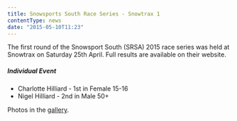 ```yaml
---
title: Snowsports South Race Series - Snowtrax 1
contentType: news
date: "2015-05-10T11:23"
---
```


The first round of the Snowsport South (SRSA) 2015 race series was held at Snowtrax on Saturday
25th April. Full results are available on their website.

##### Individual Event
* Charlotte Hilliard - 1st in Female 15-16
* Nigel Hilliard - 2nd in Male 50+

Photos in the [gallery](/gallery/2015/150425_SRSA_1_snowtrax).
